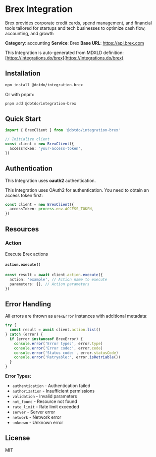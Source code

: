 # Brex Integration

Brex provides corporate credit cards, spend management, and financial tools tailored for startups and tech businesses to optimize cash flow, accounting, and growth

**Category**: accounting
**Service**: Brex
**Base URL**: https://api.brex.com

This Integration is auto-generated from MDXLD definition: [https://integrations.do/brex](https://integrations.do/brex)

## Installation

```bash
npm install @dotdo/integration-brex
```

Or with pnpm:

```bash
pnpm add @dotdo/integration-brex
```

## Quick Start

```typescript
import { BrexClient } from '@dotdo/integration-brex'

// Initialize client
const client = new BrexClient({
  accessToken: 'your-access-token',
})
```

## Authentication

This Integration uses **oauth2** authentication.

This Integration uses OAuth2 for authentication. You need to obtain an access token first:

```typescript
const client = new BrexClient({
  accessToken: process.env.ACCESS_TOKEN,
})
```

## Resources

### Action

Execute Brex actions

#### `action.execute()`

```typescript
const result = await client.action.execute({
  action: 'example', // Action name to execute
  parameters: {}, // Action parameters
})
```

## Error Handling

All errors are thrown as `BrexError` instances with additional metadata:

```typescript
try {
  const result = await client.action.list()
} catch (error) {
  if (error instanceof BrexError) {
    console.error('Error type:', error.type)
    console.error('Error code:', error.code)
    console.error('Status code:', error.statusCode)
    console.error('Retryable:', error.isRetriable())
  }
}
```

**Error Types:**

- `authentication` - Authentication failed
- `authorization` - Insufficient permissions
- `validation` - Invalid parameters
- `not_found` - Resource not found
- `rate_limit` - Rate limit exceeded
- `server` - Server error
- `network` - Network error
- `unknown` - Unknown error

## License

MIT
